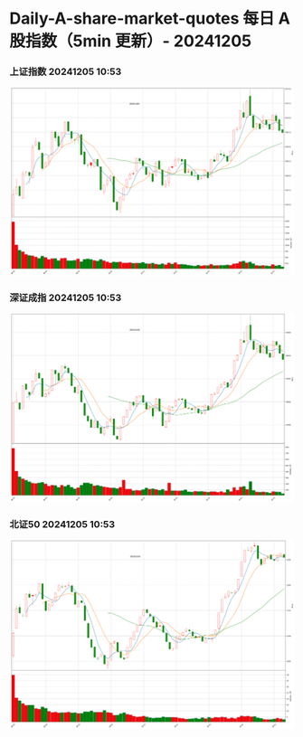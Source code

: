 
# Daily-A-share-market-quotes 每日 A 股指数（5min 更新）- 20241205

### 上证指数 20241205 10:53
![](./fig/2024/12/20241205-sh000001.png)

### 深证成指 20241205 10:53
![](./fig/2024/12/20241205-sz399001.png)

### 北证50 20241205 10:53
![](./fig/2024/12/20241205-bj899050.png)
